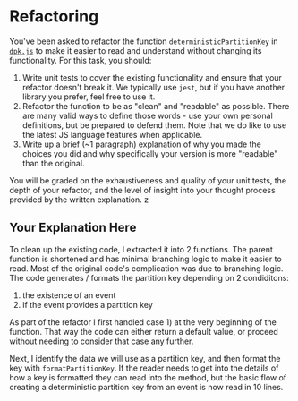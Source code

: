 # Refactoring

You've been asked to refactor the function `deterministicPartitionKey` in [`dpk.js`](dpk.js) to make it easier to read and understand without changing its functionality. For this task, you should:

1. Write unit tests to cover the existing functionality and ensure that your refactor doesn't break it. We typically use `jest`, but if you have another library you prefer, feel free to use it.
2. Refactor the function to be as "clean" and "readable" as possible. There are many valid ways to define those words - use your own personal definitions, but be prepared to defend them. Note that we do like to use the latest JS language features when applicable.
3. Write up a brief (~1 paragraph) explanation of why you made the choices you did and why specifically your version is more "readable" than the original.

You will be graded on the exhaustiveness and quality of your unit tests, the depth of your refactor, and the level of insight into your thought process provided by the written explanation.
z
## Your Explanation Here

To clean up the existing code, I extracted it into 2 functions. The parent function is shortened and has minimal branching logic to make it easier to read. Most of the original code's complication was due to branching logic. The code generates / formats the partition key depending on 2 condiditons:

1. the existence of an event
2. if the event provides a partition key

As part of the refactor I first handled case 1) at the very beginning of the function. That way the code can either return a default value, or proceed without needing to consider that case any further.

Next, I identify the data we will use as a partition key, and then format the key with `formatPartitionKey`. If the reader needs to get into the details of how a key is formatted they can read into the method, but the basic flow of creating a deterministic partition key from an event is now read in 10 lines.
